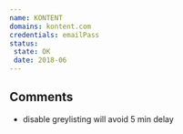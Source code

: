 ```yaml
---
name: KONTENT
domains: kontent.com
credentials: emailPass
status:
 state: OK
 date: 2018-06
---
```


## Comments
- disable greylisting will avoid 5 min delay
